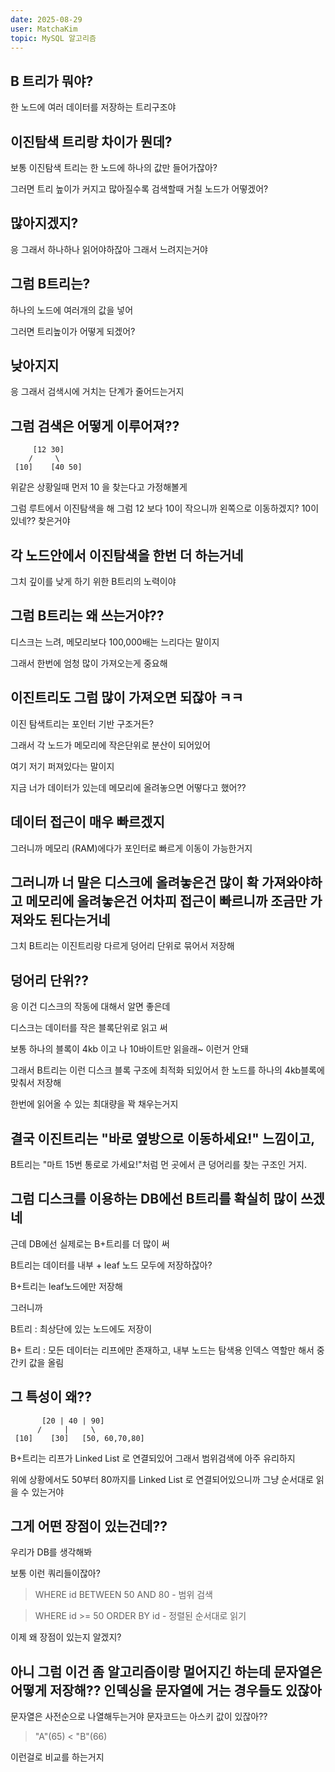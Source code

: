 ```yaml
---
date: 2025-08-29
user: MatchaKim
topic: MySQL 알고리즘
---
```


## B 트리가 뭐야?

한 노드에 여러 데이터를 저장하는 트리구조야

## 이진탐색 트리랑 차이가 뭔데?

보통 이진탐색 트리는 한 노드에 하나의 값만 들어가잖아?

그러면 트리 높이가 커지고 많아질수록 검색할때 거칠 노드가 어떻겠어?

## 많아지겠지?

응 그래서 하나하나 읽어야하잖아 그래서 느려지는거야

## 그럼 B트리는?

하나의 노드에 여러개의 값을 넣어

그러면 트리높이가 어떻게 되겠어?

## 낮아지지

응 그래서 검색시에 거치는 단계가 줄어드는거지

## 그럼 검색은 어떻게 이루어져??

         [12 30]
        /     \
     [10]    [40 50]

위같은 상황일때 먼저 10 을 찾는다고 가정해볼게

그럼 루트에서 이진탐색을 해 그럼 12 보다 10이 작으니까 왼쪽으로 이동하겠지? 10이 있네?? 찾은거야

## 각 노드안에서 이진탐색을 한번 더 하는거네

그치 깊이를 낮게 하기 위한 B트리의 노력이야

## 그럼 B트리는 왜 쓰는거야??

디스크는 느려, 메모리보다 100,000배는 느리다는 말이지

그래서 한번에 엄청 많이 가져오는게 중요해

## 이진트리도 그럼 많이 가져오면 되잖아 ㅋㅋ

이진 탐색트리는 포인터 기반 구조거든?

그래서 각 노드가 메모리에 작은단위로 분산이 되어있어

여기 저기 퍼져있다는 말이지

지금 너가 데이터가 있는데 메모리에 올려놓으면 어떻다고 했어??

## 데이터 접근이 매우 빠르겠지

그러니까 메모리 (RAM)에다가 포인터로 빠르게 이동이 가능한거지

## 그러니까 너 말은 디스크에 올려놓은건 많이 확 가져와야하고 메모리에 올려놓은건 어차피 접근이 빠르니까 조금만 가져와도 된다는거네

그치 B트리는 이진트리랑 다르게 덩어리 단위로 묶어서 저장해

## 덩어리 단위??

응 이건 디스크의 작동에 대해서 알면 좋은데

디스크는 데이터를 작은 블록단위로 읽고 써

보통 하나의 블록이 4kb 이고 나 10바이트만 읽을래~ 이런거 안돼

그래서 B트리는 이런 디스크 블록 구조에 최적화 되있어서 한 노드를 하나의 4kb블록에 맞춰서 저장해

한번에 읽어올 수 있는 최대량을 꽉 채우는거지

## 결국 이진트리는 "바로 옆방으로 이동하세요!" 느낌이고,

B트리는 "마트 15번 통로로 가세요!"처럼 먼 곳에서 큰 덩어리를 찾는 구조인 거지.

## 그럼 디스크를 이용하는 DB에선 B트리를 확실히 많이 쓰겠네

근데 DB에선 실제로는 B+트리를 더 많이 써

B트리는 데이터를 내부 + leaf 노드 모두에 저장하잖아?

B+트리는 leaf노드에만 저장해

그러니까

B트리 : 최상단에 있는 노드에도 저장이

B+ 트리 : 모든 데이터는 리프에만 존재하고, 내부 노드는 탐색용 인덱스 역할만 해서 중간키 값을 올림

## 그 특성이 왜??

```
       [20 | 40 | 90]
      /     |     \
 [10]    [30]   [50, 60,70,80]
```

B+트리는 리프가 Linked List 로 연결되있어 그래서 범위검색에 아주 유리하지

위에 상황에서도 50부터 80까지를 Linked List 로 연결되어있으니까 그냥 순서대로 읽을 수 있는거야

## 그게 어떤 장점이 있는건데??

우리가 DB를 생각해봐

보통 이런 쿼리들이잖아?

> WHERE id BETWEEN 50 AND 80 - 범위 검색

> WHERE id >= 50 ORDER BY id - 정렬된 순서대로 읽기

이제 왜 장점이 있는지 알겠지?

## 아니 그럼 이건 좀 알고리즘이랑 멀어지긴 하는데 문자열은 어떻게 저장해?? 인덱싱을 문자열에 거는 경우들도 있잖아

문자열은 사전순으로 나열해두는거야 문자코드는 아스키 값이 있잖아??

> "A"(65) < "B"(66)

이런걸로 비교를 하는거지
